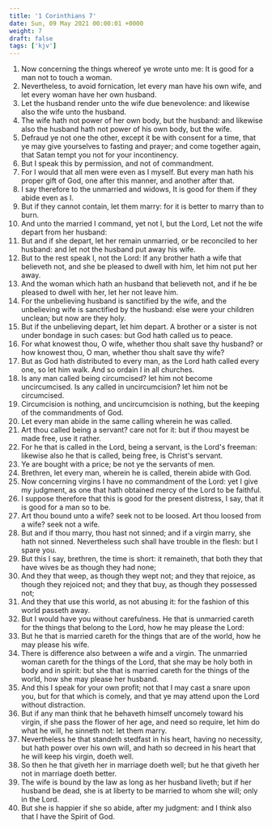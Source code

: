 ```yaml
---
title: '1 Corinthians 7'
date: Sun, 09 May 2021 00:00:01 +0000
weight: 7
draft: false
tags: ['kjv'] 
---
```


1. Now concerning the things whereof ye wrote unto me: It is good for a man not to touch a woman.
2. Nevertheless, to avoid fornication, let every man have his own wife, and let every woman have her own husband.
3. Let the husband render unto the wife due benevolence: and likewise also the wife unto the husband.
4. The wife hath not power of her own body, but the husband: and likewise also the husband hath not power of his own body, but the wife.
5. Defraud ye not one the other, except it be with consent for a time, that ye may give yourselves to fasting and prayer; and come together again, that Satan tempt you not for your incontinency.
6. But I speak this by permission, and not of commandment.
7. For I would that all men were even as I myself. But every man hath his proper gift of God, one after this manner, and another after that.
8. I say therefore to the unmarried and widows, It is good for them if they abide even as I.
9. But if they cannot contain, let them marry: for it is better to marry than to burn.
10. And unto the married I command, yet not I, but the Lord, Let not the wife depart from her husband:
11. But and if she depart, let her remain unmarried, or be reconciled to her husband: and let not the husband put away his wife.
12. But to the rest speak I, not the Lord: If any brother hath a wife that believeth not, and she be pleased to dwell with him, let him not put her away.
13. And the woman which hath an husband that believeth not, and if he be pleased to dwell with her, let her not leave him.
14. For the unbelieving husband is sanctified by the wife, and the unbelieving wife is sanctified by the husband: else were your children unclean; but now are they holy.
15. But if the unbelieving depart, let him depart. A brother or a sister is not under bondage in such cases: but God hath called us to peace.
16. For what knowest thou, O wife, whether thou shalt save thy husband? or how knowest thou, O man, whether thou shalt save thy wife?
17. But as God hath distributed to every man, as the Lord hath called every one, so let him walk. And so ordain I in all churches.
18. Is any man called being circumcised? let him not become uncircumcised. Is any called in uncircumcision? let him not be circumcised.
19. Circumcision is nothing, and uncircumcision is nothing, but the keeping of the commandments of God.
20. Let every man abide in the same calling wherein he was called.
21. Art thou called being a servant? care not for it: but if thou mayest be made free, use it rather.
22. For he that is called in the Lord, being a servant, is the Lord's freeman: likewise also he that is called, being free, is Christ's servant.
23. Ye are bought with a price; be not ye the servants of men.
24. Brethren, let every man, wherein he is called, therein abide with God.
25. Now concerning virgins I have no commandment of the Lord: yet I give my judgment, as one that hath obtained mercy of the Lord to be faithful.
26. I suppose therefore that this is good for the present distress, I say, that it is good for a man so to be.
27. Art thou bound unto a wife? seek not to be loosed. Art thou loosed from a wife? seek not a wife.
28. But and if thou marry, thou hast not sinned; and if a virgin marry, she hath not sinned. Nevertheless such shall have trouble in the flesh: but I spare you.
29. But this I say, brethren, the time is short: it remaineth, that both they that have wives be as though they had none;
30. And they that weep, as though they wept not; and they that rejoice, as though they rejoiced not; and they that buy, as though they possessed not;
31. And they that use this world, as not abusing it: for the fashion of this world passeth away.
32. But I would have you without carefulness. He that is unmarried careth for the things that belong to the Lord, how he may please the Lord:
33. But he that is married careth for the things that are of the world, how he may please his wife.
34. There is difference also between a wife and a virgin. The unmarried woman careth for the things of the Lord, that she may be holy both in body and in spirit: but she that is married careth for the things of the world, how she may please her husband.
35. And this I speak for your own profit; not that I may cast a snare upon you, but for that which is comely, and that ye may attend upon the Lord without distraction.
36. But if any man think that he behaveth himself uncomely toward his virgin, if she pass the flower of her age, and need so require, let him do what he will, he sinneth not: let them marry.
37. Nevertheless he that standeth stedfast in his heart, having no necessity, but hath power over his own will, and hath so decreed in his heart that he will keep his virgin, doeth well.
38. So then he that giveth her in marriage doeth well; but he that giveth her not in marriage doeth better.
39. The wife is bound by the law as long as her husband liveth; but if her husband be dead, she is at liberty to be married to whom she will; only in the Lord.
40. But she is happier if she so abide, after my judgment: and I think also that I have the Spirit of God.
